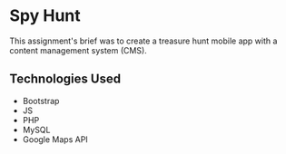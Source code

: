 # Spy Hunt
This assignment's brief was to create a treasure hunt mobile app with a content management system (CMS).

## Technologies Used
- Bootstrap
- JS
- PHP
- MySQL
- Google Maps API
